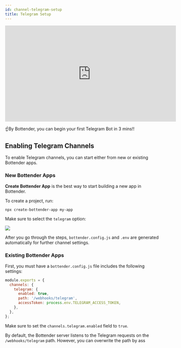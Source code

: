 ```yaml
---
id: channel-telegram-setup
title: Telegram Setup
---
```


<iframe width="560" height="315" src="https://www.youtube.com/embed/h5Mg8gNp8vk" frameborder="0" allow="accelerometer; autoplay; encrypted-media; gyroscope; picture-in-picture" allowfullscreen></iframe>

<br/>

☝️By Bottender, you can begin your first Telegram Bot in 3 mins!!

## Enabling Telegram Channels

To enable Telegram channels, you can start either from new or existing Bottender apps.

### New Bottender Apps

**Create Bottender App** is the best way to start building a new app in Bottender.

To create a project, run:

```sh
npx create-bottender-app my-app
```

Make sure to select the `telegram` option:

![](https://user-images.githubusercontent.com/3382565/67851226-f2b7f200-fb44-11e9-951d-c0050db88ed3.png)

After you go through the steps, `bottender.config.js` and `.env` are generated automatically for further channel settings.

### Existing Bottender Apps

First, you must have a `bottender.config.js` file includes the following settings:

```js
module.exports = {
  channels: {
    telegram: {
      enabled: true,
      path: '/webhooks/telegram',
      accessToken: process.env.TELEGRAM_ACCESS_TOKEN,
    },
  },
};
```

Make sure to set the `channels.telegram.enabled` field to `true`.

By default, the Bottender server listens to the Telegram requests on the `/webhooks/telegram` path. However, you can overwrite the path by ass